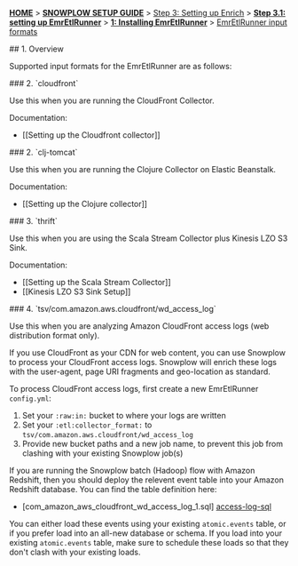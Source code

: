 <a name="top" />

[**HOME**](Home) > [**SNOWPLOW SETUP GUIDE**](Setting-up-Snowplow) > [Step 3: Setting up Enrich](Setting-up-enrich) > [**Step 3.1: setting up EmrEtlRunner**](Setting-up-EmrEtlRunner) > [**1: Installing EmrEtlRunner**](1-Installing-EmrEtlRunner) > [EmrEtlRunner input formats](EmrEtlRunner-Input-Formats)

<a name="overview"/>
## 1. Overview

Supported input formats for the EmrEtlRunner are as follows:

<a name="cloudfront"/>
### 2. `cloudfront`

Use this when you are running the CloudFront Collector.

Documentation:

* [[Setting up the Cloudfront collector]]

<a name="clj-tomcat"/>
### 2. `clj-tomcat`

Use this when you are running the Clojure Collector on Elastic Beanstalk.

Documentation:

* [[Setting up the Clojure collector]]

<a name="thrift"/>
### 3. `thrift`

Use this when you are using the Scala Stream Collector plus Kinesis LZO S3 Sink.

Documentation:

* [[Setting up the Scala Stream Collector]]
* [[Kinesis LZO S3 Sink Setup]]

<a name="tsv/com.amazon.aws.cloudfront/wd_access_log"/>
### 4. `tsv/com.amazon.aws.cloudfront/wd_access_log`

Use this when you are analyzing Amazon CloudFront access logs (web distribution format only).

If you use CloudFront as your CDN for web content, you can use Snowplow to process your CloudFront access logs. Snowplow will enrich these logs with the user-agent, page URI fragments and geo-location as standard.

To process CloudFront access logs, first create a new EmrEtlRunner `config.yml`:

1. Set your `:raw:in:` bucket to where your logs are written
2. Set your `:etl:collector_format:` to `tsv/com.amazon.aws.cloudfront/wd_access_log`
3. Provide new bucket paths and a new job name, to prevent this job from clashing with your existing Snowplow job(s)

If you are running the Snowplow batch (Hadoop) flow with Amazon Redshift, then you should deploy the relevent event table into your Amazon Redshift database. You can find the table definition here:

* [com_amazon_aws_cloudfront_wd_access_log_1.sql] [access-log-sql]

You can either load these events using your existing `atomic.events` table, or if you prefer load into an all-new database or schema. If you load into your existing `atomic.events` table, make sure to schedule these loads so that they don't clash with your existing loads.

[access-log-sql]: https://github.com/snowplow/snowplow/blob/master/4-storage/redshift-storage/sql/com.amazon.aws.cloudfront/wd_access_log_1.sql
